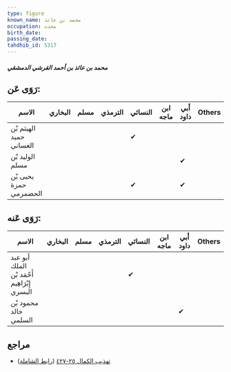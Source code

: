 ```yaml
---
type: figure
known_name: محمد بن عائذ
occupation: محدث
birth_date:
passing_date:
tahdhib_id: 5317
---
```

##### محمد بن عائذ بن أحمد القرشي الدمشقي

## رَوَى عَن:
| الاسم                   | البخاري | مسلم | الترمذي | النسائي | ابن ماجه | أبي داود | Others |
| ----------------------- | ------- | ---- | ------- | ------- | -------- | -------- | ------ |
| الهيثم بْن حميد الغساني |         |      |         | ✔       |          |          |        |
| الوليد بْن مسلم         |         |      |         |         |          | ✔        |        |
| يحيى بْن حمزة الحضمرمي  |         |      |         | ✔       |          | ✔        |        |
## رَوَى عَنه:
| الاسم                                        | البخاري | مسلم | الترمذي | النسائي | ابن ماجه | أبي داود | Others |
| -------------------------------------------- | ------- | ---- | ------- | ------- | -------- | -------- | ------ |
| أبو عبد الملك أَحْمَد بْن إِبْرَاهِيم البسري |         |      |         | ✔       |          |          |        |
| محمود بْن خالد السلمي                        |         |      |         |         |          | ✔        |        |
## مراجع
- [تهذيب الكمال ٢٥-٤٢٧](obsidian://open?vault=Tahdhib-al-Kamal&file=Figures/٥٣١٧-محمد%20بن%20عائذ%20بن%20أحمد%20القرشي%20الدمشقي) ([رابط الشاملة](https://shamela.ws/book/3722/13520))